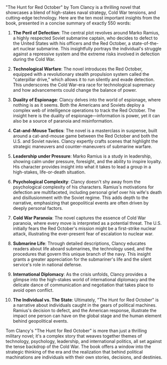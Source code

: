 "The Hunt for Red October" by Tom Clancy is a thrilling novel that showcases a blend of high-stakes naval strategy, Cold War tensions, and cutting-edge technology. Here are the ten most important insights from the book, presented in a concise summary of exactly 550 words:

1. **The Peril of Defection**: The central plot revolves around Marko Ramius, a highly respected Soviet submarine captain, who decides to defect to the United States with his officers and the Red October, a state-of-the-art nuclear submarine. This insightfully portrays the individual's struggle against a repressive system and the extreme risks involved in defection during the Cold War.

2. **Technological Warfare**: The novel introduces the Red October, equipped with a revolutionary stealth propulsion system called the "caterpillar drive," which allows it to run silently and evade detection. This underscores the Cold War-era race for technological supremacy and how advancements could change the balance of power.

3. **Duality of Espionage**: Clancy delves into the world of espionage, where nothing is as it seems. Both the Americans and Soviets deploy a complex web of intelligence operations to track the Red October. The insight here is the duality of espionage—information is power, yet it can also be a source of paranoia and misinformation.

4. **Cat-and-Mouse Tactics**: The novel is a masterclass in suspense, built around a cat-and-mouse game between the Red October and both the U.S. and Soviet navies. Clancy expertly crafts scenes that highlight the strategic maneuvers and counter-maneuvers of submarine warfare.

5. **Leadership under Pressure**: Marko Ramius is a study in leadership, showing calm under pressure, foresight, and the ability to inspire loyalty. His character provides insight into what it takes to lead a group in a high-stakes, life-or-death situation.

6. **Psychological Complexity**: Clancy doesn't shy away from the psychological complexity of his characters. Ramius's motivations for defection are multifaceted, including personal grief over his wife's death and disillusionment with the Soviet regime. This adds depth to the narrative, emphasizing that geopolitical events are often driven by deeply personal factors.

7. **Cold War Paranoia**: The novel captures the essence of Cold War paranoia, where every move is interpreted as a potential threat. The U.S. initially fears the Red October's mission might be a first-strike nuclear attack, illustrating the ever-present fear of escalation to nuclear war.

8. **Submarine Life**: Through detailed descriptions, Clancy educates readers about life aboard submarines, the technology used, and the procedures that govern this unique branch of the navy. This insight grants a greater appreciation for the submariner's life and the silent service's role in national defense.

9. **International Diplomacy**: As the crisis unfolds, Clancy provides a glimpse into the high-stakes world of international diplomacy and the delicate dance of communication and negotiation that takes place to avoid open conflict.

10. **The Individual vs. The State**: Ultimately, "The Hunt for Red October" is a narrative about individuals caught in the gears of political machines. Ramius's decision to defect, and the American response, illustrate the impact one person can have on the global stage and the human element behind geopolitical events.

Tom Clancy's "The Hunt for Red October" is more than just a thrilling military novel; it's a complex story that weaves together themes of technology, psychology, leadership, and international politics, all set against the tense backdrop of the Cold War. The book offers a window into the strategic thinking of the era and the realization that behind political machinations are individuals with their own stories, decisions, and destinies.